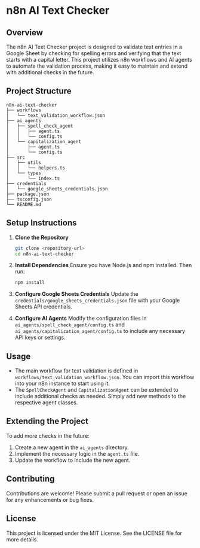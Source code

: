# n8n AI Text Checker

## Overview
The n8n AI Text Checker project is designed to validate text entries in a Google Sheet by checking for spelling errors and verifying that the text starts with a capital letter. This project utilizes n8n workflows and AI agents to automate the validation process, making it easy to maintain and extend with additional checks in the future.

## Project Structure
```
n8n-ai-text-checker
├── workflows
│   └── text_validation_workflow.json
├── ai_agents
│   ├── spell_check_agent
│   │   ├── agent.ts
│   │   └── config.ts
│   └── capitalization_agent
│       ├── agent.ts
│       └── config.ts
├── src
│   ├── utils
│   │   └── helpers.ts
│   └── types
│       └── index.ts
├── credentials
│   └── google_sheets_credentials.json
├── package.json
├── tsconfig.json
└── README.md
```

## Setup Instructions
1. **Clone the Repository**
   ```bash
   git clone <repository-url>
   cd n8n-ai-text-checker
   ```

2. **Install Dependencies**
   Ensure you have Node.js and npm installed. Then run:
   ```bash
   npm install
   ```

3. **Configure Google Sheets Credentials**
   Update the `credentials/google_sheets_credentials.json` file with your Google Sheets API credentials.

4. **Configure AI Agents**
   Modify the configuration files in `ai_agents/spell_check_agent/config.ts` and `ai_agents/capitalization_agent/config.ts` to include any necessary API keys or settings.

## Usage
- The main workflow for text validation is defined in `workflows/text_validation_workflow.json`. You can import this workflow into your n8n instance to start using it.
- The `SpellCheckAgent` and `CapitalizationAgent` can be extended to include additional checks as needed. Simply add new methods to the respective agent classes.

## Extending the Project
To add more checks in the future:
1. Create a new agent in the `ai_agents` directory.
2. Implement the necessary logic in the `agent.ts` file.
3. Update the workflow to include the new agent.

## Contributing
Contributions are welcome! Please submit a pull request or open an issue for any enhancements or bug fixes.

## License
This project is licensed under the MIT License. See the LICENSE file for more details.